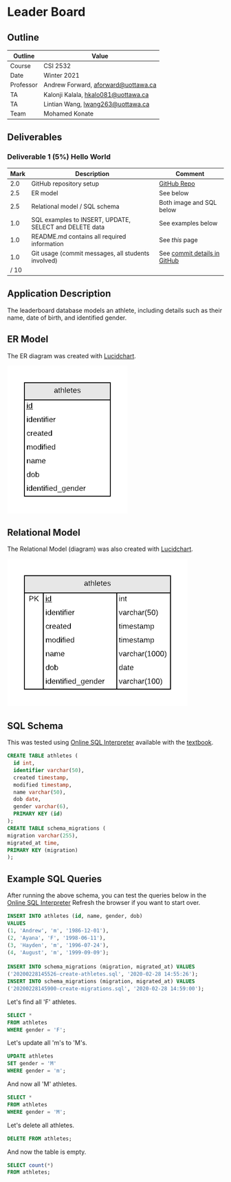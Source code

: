 # Leader Board

## Outline

| Outline | Value |
| --- | --- |
| Course | CSI 2532 |
| Date | Winter 2021 |
| Professor | Andrew Forward, aforward@uottawa.ca |
| TA | Kalonji Kalala, hkalo081@uottawa.ca |
| TA | Lintian Wang, lwang263@uottawa.ca |
| Team | Mohamed Konate |

## Deliverables

### Deliverable 1 (5%) Hello World

| Mark | Description | Comment |
| --- | --- | --- |
| 2.0 | GitHub repository setup | [GitHub Repo](https://github.com/professor-forward/leaderboard) |
| 2.5 | ER model  | See below |
| 2.5 | Relational model / SQL schema | Both image and SQL below |
| 1.0 | SQL examples to INSERT, UPDATE, SELECT and DELETE data | See examples below |
| 1.0 | README.md contains all required information | See _this_ page |
| 1.0 | Git usage (commit messages, all students involved) | See [commit details in GitHub](https://github.com/professor-forward/leaderboard/commits/main) |
| / 10 | |

## Application Description

The leaderboard database models an athlete, including
details such as their name, date of birth, and identified gender.

## ER Model

The ER diagram was created with [Lucidchart](/lucidchart.md).

![ER Model](assets/ErModel.png)

## Relational Model

The Relational Model (diagram) was also created with [Lucidchart](/lucidchart.md).

![ER Model](assets/RelationalModel.png)

## SQL Schema

This was tested using [Online SQL Interpreter](https://www.db-book.com/db7/university-lab-dir/sqljs.html)
available with the [textbook](https://www.db-book.com/db7/index.html).

```sql
CREATE TABLE athletes (
  id int,
  identifier varchar(50),
  created timestamp,
  modified timestamp,
  name varchar(50),
  dob date,
  gender varchar(6),
  PRIMARY KEY (id)
);
CREATE TABLE schema_migrations (
migration varchar(255),
migrated_at time,
PRIMARY KEY (migration)
);
```

## Example SQL Queries

After running the above schema, you can test the queries below in the [Online SQL Interpreter](https://www.db-book.com/db7/university-lab-dir/sqljs.html)
Refresh the browser if you want to start over.

```sql
INSERT INTO athletes (id, name, gender, dob)
VALUES
(1, 'Andrew', 'm', '1986-12-01'),
(2, 'Ayana', 'F', '1998-06-11'),
(3, 'Hayden', 'm', '1996-07-24'),
(4, 'August', 'm', '1999-09-09');

INSERT INTO schema_migrations (migration, migrated_at) VALUES
('20200228145526-create-athletes.sql', '2020-02-28 14:55:26');
INSERT INTO schema_migrations (migration, migrated_at) VALUES
('20200228145900-create-migrations.sql', '2020-02-28 14:59:00');
```

Let's find all 'F' athletes.

```sql
SELECT *
FROM athletes
WHERE gender = 'F';
```

Let's update all 'm's to 'M's.

```sql
UPDATE athletes
SET gender = 'M'
WHERE gender = 'm';
```

And now all 'M' athletes.

```sql
SELECT *
FROM athletes
WHERE gender = 'M';
```

Let's delete all athletes.

```sql
DELETE FROM athletes;
```

And now the table is empty.

```sql
SELECT count(*)
FROM athletes;
```